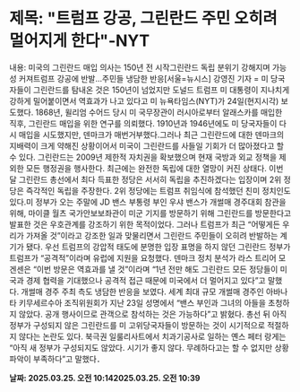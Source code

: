 # **제목: "트럼프 강공, 그린란드 주민 오히려 멀어지게 한다"-NYT**

  내용: 미국의 그린란드 매입 의사는 150년 전 시작그린란드 독립 분위기 강해지며 가능성 커져트럼프 강공에 반발…주민들 냉담한 반응[서울=뉴시스] 강영진 기자 = 미 당국자들이 그린란드를 탐내온 것은 150년이 넘었지만 도널드 트럼프 미 대통령이 지나치게 강하게 밀어붙이면서 역효과가 나고 있다고 미 뉴욕타임스(NYT)가 24일(현지시각) 보도했다. 1868년, 윌리엄 수어드 당시 미 국무장관이 러시아로부터 알래스카를 매입한 직후, 그린란드 매입을 위한 연구를 의뢰했다. 1910년과 1946년에도 미 당국자들이 다시 매입을 시도했지만, 덴마크가 매번거부했다.그러나 최근 그린란드에 대한 덴마크의 지배력이 크게 약해진 상황이어서 미국이 그린란드를 사들일 기회가 더 많아졌다고 할 수 있다.  그린란드는 2009년 제한적 자치권을 확보했으며 현재 국방과 외교 정책을 제외한 모든 행정권을 행사한다. 최근에는 완전한 독립에 대한 열망이 커진 상태다. 이번 달 그린란드 총선에서 최다 득표한 정당은 서서히 독립을 추진하겠다는 입장이며 2위 정당은 즉각적인 독립을 주장한다. 2위 정당에는 트럼프 취임식에 참석했던 친미 정치인도 있다.미 정부가 오는 주말에 JD 밴스 부통령 부인 우샤 밴스가 개썰매 경주대회 참관을 위해, 마이클 월츠 국가안보보좌관이 미군 기지를 방문하기 위해 그린란드를 방문한다고 발표한 것은 우호관계를 강조하기 위한 목적이었다. 그러나 트럼프가 최근 “어떻게든 우리가 가져올 것”이라고 강조한 일과 맞물리면서 그린란드 주민들이 오히려 반발하는 계기가 됐다.  우선 트럼프의 강압적 태도에 분명한 입장 표명을 하지 않던 그린란드 정부가 트럼프가 “공격적”이라며 유럽에 지원을 요청했다. 덴마크 정치 분석가 라스 트리어 모겐센은 “이번 방문은 역효과를 낼 것”이라며 “1년 전만 해도 그린란드 모든 정당들이 미국과 경제 협력을 기대했으나 공격적 접근 때문에 미국에서 더 멀어지고 있다”고 말했다. 개썰매 경주 주최 측도 냉담한 반응을 보였다. 세계 최대 규모 개썰매 경주인 아바나타 키무세르수아 조직위원회가 지난 23일 성명에서 “밴스 부인과 그녀의 아들을 초청하지 않았다. 공개 행사이므로 관객으로 참석하는 것은 가능하다”고 밝혔다. 총선 뒤 아직 정부가 구성되지 않은 그린란드를 미 고위당국자들이 방문하는 것이 시기적으로 적절하지 않다는 논란도 있다. 북극권 일룰리사트에서 치과기공사로 일하는 옌스 페터 랑게는 “아직 새 정부가 구성되지도 않았다. 시기가 좋지 않다. 무례하다고는 할 수 없지만 상황 파악이 부족하다”고 말했다．

  **날짜: 2025.03.25. 오전 10:142025.03.25. 오전 10:39**